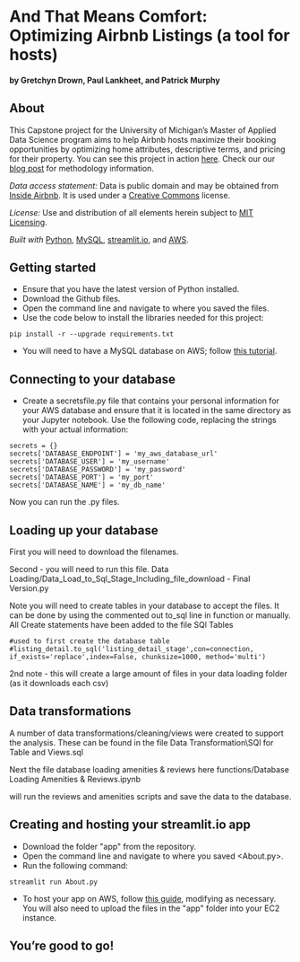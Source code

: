 # And That Means Comfort: Optimizing Airbnb Listings (a tool for hosts)
#### by Gretchyn Drown, Paul Lankheet, and Patrick Murphy

## About
This Capstone project for the University of Michigan’s Master of Applied Data Science program aims to help Airbnb hosts maximize their booking opportunities by optimizing home attributes, descriptive terms, and pricing for their property. You can see this project in action [here](https://drive.google.com/file/d/1gWuza5l8nYSvGN-PuInj8UbI-9S4kqof/view?usp=share_link). Check our our [blog post]() for methodology information.

_Data access statement:_ Data is public domain and may be obtained from [Inside Airbnb](http://insideairbnb.com/get-the-data/). It is used under a [Creative Commons](https://creativecommons.org/licenses/by/4.0/) license.

_License:_ Use and distribution of all elements herein subject to [MIT Licensing](https://choosealicense.com/licenses/mit/).

_Built with_ [Python](https://www.python.org/), [MySQL](https://www.mysql.com/), [streamlit.io](https://streamlit.io/), and [AWS](https://aws.amazon.com/).

## Getting started
* Ensure that you have the latest version of Python installed.
* Download the Github files.
* Open the command line and navigate to where you saved the files.
* Use the code below to install the libraries needed for this project:
```
pip install -r --upgrade requirements.txt
```
* You will need to have a MySQL database on AWS; follow [this tutorial](https://aws.amazon.com/getting-started/hands-on/create-mysql-db/).


## Connecting to your database
* Create a secretsfile.py file that contains your personal information for your AWS database and ensure that it is located in the same directory as your Jupyter notebook. Use the following code, replacing the strings with your actual information:
```
secrets = {}
secrets['DATABASE_ENDPOINT'] = 'my_aws_database_url'
secrets['DATABASE_USER'] = 'my_username'
secrets['DATABASE_PASSWORD'] = 'my_password'
secrets['DATABASE_PORT'] = 'my_port'
secrets['DATABASE_NAME'] = 'my_db_name'
```
Now you can run the .py files.

## Loading up your database
First you will need to download the filenames.

Second - you will need to run this file.
Data Loading/Data_Load_to_Sql_Stage_Including_file_download - Final Version.py

Note you will need to create tables in your database to accept the files.  It can be done by using the commented out to_sql line in function or manually. All Create statements have been added to the file SQl Tables

    #used to first create the database table
    #listing_detail.to_sql('listing_detail_stage',con=connection, if_exists='replace',index=False, chunksize=1000, method='multi')

2nd note - this will create a large amount of files in your data loading folder (as it downloads each csv)

## Data transformations
A number of data transformations/cleaning/views were created to support the analysis.  These can be found in the file
Data Transformation\SQl for Table and Views.sql

Next the file database loading amenities & reviews here
functions/Database Loading Amenities & Reviews.ipynb

will run the reviews and amenities scripts and save the data to the database.


## Creating and hosting your streamlit.io app
* Download the folder "app" from the repository.
* Open the command line and navigate to where you saved <About.py>.
* Run the following command:
```
streamlit run About.py
```
* To host your app on AWS, follow [this guide](https://towardsdatascience.com/how-to-deploy-a-streamlit-app-using-an-amazon-free-ec2-instance-416a41f69dc3), modifying as necessary. You will also need to upload the files in the "app" folder into your EC2 instance.

## You’re good to go!
